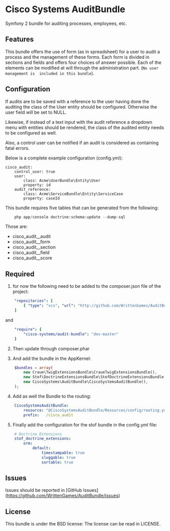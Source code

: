 Cisco Systems AuditBundle
=========================

Symfony 2 bundle for auditing processes, employees, etc.

## Features

This bundle offers the use of form (as in spreadsheet) for a user to audit a 
process and the management of these forms. Each form is divided in sections and
fields and offers four choices of answer possible. Each of the elements can be
modified at will through the administration part. (`No user management is 
included in this bundle`).

## Configuration

If audits are to be saved with a reference to the user having done the auditing
the class of the User entity should be configured. Otherwise the user field will
be set to NULL.

Likewise, if instead of a text input with the audit reference a dropdown menu
with entities should be rendered, the class of the audited entity needs to be
configured as well.

Also, a control user can be notified if an audit is considered as containing
fatal errors.

Below is a complete example configuration (config.yml):

```
cisco_audit:
    control_user: true
    user:
        class: Acme\UserBundle\Entity\User
        property: id
    audit_reference:
        class: Acme\ServiceBundle\Entity\ServiceCase
        property: caseId
```

This bundle requires five tables that can be generated from the following:

```php
    php app/console doctrine:schema:update --dump-sql
```

Those are:

* cisco_audit__audit
* cisco_audit__form
* cisco_audit__section
* cisco_audit__field
* cisco_audit__score

## Required

1. for now the following need to be added to the composer.json file of the project:

```yaml   
    "repositories": [
        { "type": "vcs", "url": "http://github.com/WrittenGames/AuditBundle" }
    ]
```
and

```yaml   
    "require": {
        "cisco-systems/audit-bundle": "dev-master"
    }
```
2. Then update through composer.phar

3. And add the bundle in the AppKernel:

```php
    $bundles = array(
        new Craue\TwigExtensionsBundle\CraueTwigExtensionsBundle(),
        new Stof\DoctrineExtensionsBundle\StofDoctrineExtensionsBundle(),
        new CiscoSystems\AuditBundle\CiscoSystemsAuditBundle(),
    );
```

4. Add as well the Bundle to the routing:

```yaml    
    CiscoSystemsAuditBundle:
        resource: "@CiscoSystemsAuditBundle/Resources/config/routing.yml"
        prefix:   /cisco_audit
```

5. Finally add the configuration for the stof bundle in the config.yml file:

```yaml
    # Doctrine Extensions
    stof_doctrine_extensions:
        orm:
            default:
                timestampable: true
                sluggable: true
                sortable: true
```

## Issues

Issues should be reported in [GitHub Issues] (https://github.com/WrittenGames/AuditBundle/issues)

## License

This bundle is under the BSD license: The license can be read in LICENSE.